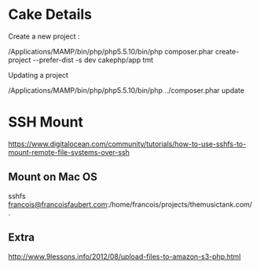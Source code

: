 # Cake Details

Create a new project :

  /Applications/MAMP/bin/php/php5.5.10/bin/php composer.phar  create-project  --prefer-dist -s dev  cakephp/app tmt

Updating a project

  /Applications/MAMP/bin/php/php5.5.10/bin/php ../composer.phar update

# SSH Mount

https://www.digitalocean.com/community/tutorials/how-to-use-sshfs-to-mount-remote-file-systems-over-ssh

## Mount on Mac OS

sshfs francois@francoisfaubert.com:/home/francois/projects/themusictank.com/ .

## Extra

http://www.9lessons.info/2012/08/upload-files-to-amazon-s3-php.html
